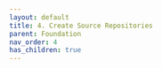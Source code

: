 ```yaml
---
layout: default
title: 4. Create Source Repositories
parent: Foundation
nav_order: 4
has_children: true
---
```


